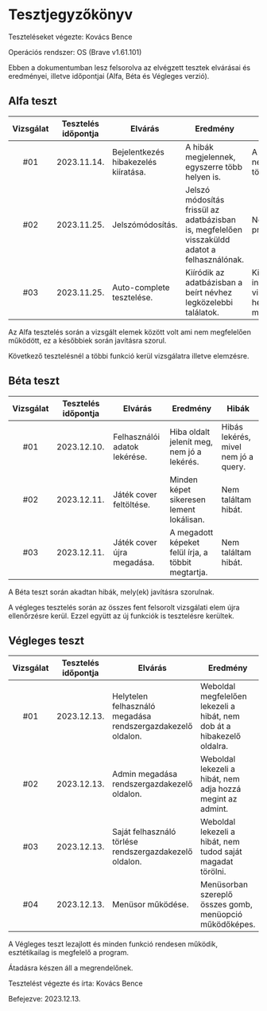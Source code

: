 # Tesztjegyzőkönyv

Teszteléseket végezte: Kovács Bence

Operációs rendszer: OS (Brave v1.61.101)

Ebben a dokumentumban lesz felsorolva az elvégzett tesztek elvárásai és eredményei, illetve időpontjai (Alfa, Béta és Végleges verzió).

## Alfa teszt

| Vizsgálat | Tesztelés időpontja | Elvárás | Eredmény | Hibák |
| :---: | --- | --- | --- | --- |
| #01 | 2023.11.14. | Bejelentkezés hibakezelés kiíratása. | A hibák megjelennek, egyszerre több helyen is. | A formázás nem tökéletes. |
| #02 | 2023.11.25. | Jelszómódosítás. | Jelszó módosítás frissül az adatbázisban is, megfelelően visszaküldd adatot a felhasználónak. | Nem találtam problémát. |
| #03 | 2023.11.25. | Auto-complete tesztelése. | Kiíródik az adatbázisban a beírt névhez legközelebbi találatok. | Kissé inreszponzív, viszont helyesen működik. |

Az Alfa tesztelés során a vizsgált elemek között volt ami nem megfelelően működött, ez a későbbiek során javításra szorul.

Következő tesztelésnél a többi funkció kerül vizsgálatra illetve elemzésre.
## Béta teszt

| Vizsgálat | Tesztelés időpontja | Elvárás | Eredmény | Hibák |
| :---: | --- | --- | --- | --- |
| #01 | 2023.12.10. | Felhasználói adatok lekérése. | Hiba oldalt jelenít meg, nem jó a lekérés. | Hibás lekérés, mivel nem jó a query. |
| #02 | 2023.12.11. | Játék cover feltöltése. | Minden képet sikeresen lement lokálisan. | Nem találtam hibát. |
| #03 | 2023.12.11. | Játék cover újra megadása. | A megadott képeket felül írja, a többit megtartja. | Nem találtam hibát. |

A Béta teszt során akadtan hibák, mely(ek) javításra szorulnak.

A végleges tesztelés során az összes fent felsorolt vizsgálati elem újra ellenőrzésre kerül. Ezzel együtt az új funkciók is tesztelésre kerültek.

## Végleges teszt
| Vizsgálat | Tesztelés időpontja | Elvárás | Eredmény | Hibák |
| :---: | --- | --- | --- | --- |
| #01 | 2023.12.13. | Helytelen felhasználó megadása rendszergazdakezelő oldalon. | Weboldal megfelelően lekezeli a hibát, nem dob át a hibakezelő oldalra. | Nem találtam problémát. |
| #02 | 2023.12.13. | Admin megadása rendszergazdakezelő oldalon. | Weboldal lekezeli a hibát, nem adja hozzá megint az admint. | Nem találtam problémát. |
| #03 | 2023.12.13. | Saját felhasználó törlése rendszergazdakezelő oldalon. | Weboldal lekezeli a hibát, nem tudod saját magadat törölni. | Nem találtam problémát. |
| #04 | 2023.12.13. | Menüsor működése. | Menüsorban szereplő összes gomb, menüopció működőképes. | Nem találtam problémát. |

A Végleges teszt lezajlott és minden funkció rendesen működik, esztétikailag is megfelelő a program.

Átadásra készen áll a megrendelőnek.

Tesztelést végezte és írta: Kovács Bence

Befejezve: 2023.12.13.
